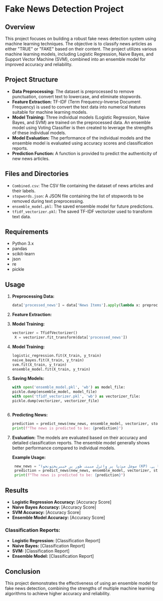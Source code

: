# Fake News Detection Project

## Overview
This project focuses on building a robust fake news detection system using machine learning techniques. The objective is to classify news articles as either "TRUE" or "FAKE" based on their content. The project utilizes various machine learning models, including Logistic Regression, Naive Bayes, and Support Vector Machine (SVM), combined into an ensemble model for improved accuracy and reliability.

## Project Structure
- **Data Preprocessing:** The dataset is preprocessed to remove punctuation, convert text to lowercase, and eliminate stopwords.
- **Feature Extraction:** TF-IDF (Term Frequency-Inverse Document Frequency) is used to convert the text data into numerical features suitable for machine learning models.
- **Model Training:** Three individual models (Logistic Regression, Naive Bayes, and SVM) are trained on the preprocessed data. An ensemble model using Voting Classifier is then created to leverage the strengths of these individual models.
- **Model Evaluation:** The performance of the individual models and the ensemble model is evaluated using accuracy scores and classification reports.
- **Prediction Function:** A function is provided to predict the authenticity of new news articles.

## Files and Directories
- `Combined.csv`: The CSV file containing the dataset of news articles and their labels.
- `stopwords.json`: A JSON file containing the list of stopwords to be removed during text preprocessing.
- `ensemble_model.pkl`: The saved ensemble model for future predictions.
- `tfidf_vectorizer.pkl`: The saved TF-IDF vectorizer used to transform text data.

## Requirements
- Python 3.x
- pandas
- scikit-learn
- json
- re
- pickle

## Usage
1. **Preprocessing Data:**
   ```python
   data['processed_news'] = data['News Items'].apply(lambda x: preprocess_text(str(x), stopwords))
2. **Feature Extraction:**
3. **Model Training:**
   ```python
   vectorizer = TfidfVectorizer()
    X = vectorizer.fit_transform(data['processed_news'])
  3. **Model Training:**
     ```python
     logistic_regression.fit(X_train, y_train)
     naive_bayes.fit(X_train, y_train)
     svm.fit(X_train, y_train)
     ensemble_model.fit(X_train, y_train)
  4. **Saving Models:**
     ```python
     with open('ensemble_model.pkl', 'wb') as model_file:
     pickle.dump(ensemble_model, model_file)
     with open('tfidf_vectorizer.pkl', 'wb') as vectorizer_file:
     pickle.dump(vectorizer, vectorizer_file)
  
  5. **Predicting News:**
     ```python
     prediction = predict_news(new_news, ensemble_model, vectorizer, stopwords)
     print(f"The news is predicted to be: {prediction}")

  6. **Evaluation:**
      The models are evaluated based on their accuracy and detailed classification reports. The ensemble model generally shows better performance compared to individual models.

     **Example Usage:**
     ```python
      new_news = "سوشل میڈیا پر وائرل مبینہ طور پر خیبرپختونخوا (KP) کے وزیر اعلیٰ علی امین خان گنڈا پور کی اپنی مشیر مشال یوسفزئی کو ایک بالکل نئی لگژری کار کی چابیاں تحفے میں دیتے ہوئے تصویر نے ایک نئی بحث کو جنم دیا ہے۔"
      prediction = predict_news(new_news, ensemble_model, vectorizer, stopwords)
      print(f"The news is predicted to be: {prediction}")
 ## Results
- **Logistic Regression Accuracy:** [Accuracy Score]
- **Naive Bayes Accuracy:** [Accuracy Score]
- **SVM Accuracy:** [Accuracy Score]
- **Ensemble Model Accuracy:** [Accuracy Score]

### Classification Reports:
- **Logistic Regression:** [Classification Report]
- **Naive Bayes:** [Classification Report]
- **SVM:** [Classification Report]
- **Ensemble Model:** [Classification Report]

## Conclusion
This project demonstrates the effectiveness of using an ensemble model for fake news detection, combining the strengths of multiple machine learning algorithms to achieve higher accuracy and reliability.







